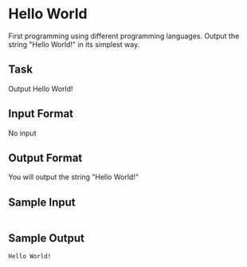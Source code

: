 # Hello World
First programming using different programming languages. Output the string "Hello World!" in its simplest way.

## Task
Output Hello World!

## Input Format
No input

## Output Format
You will output the string "Hello World!"

## Sample Input
```

```

## Sample Output
```
Hello World!
```
